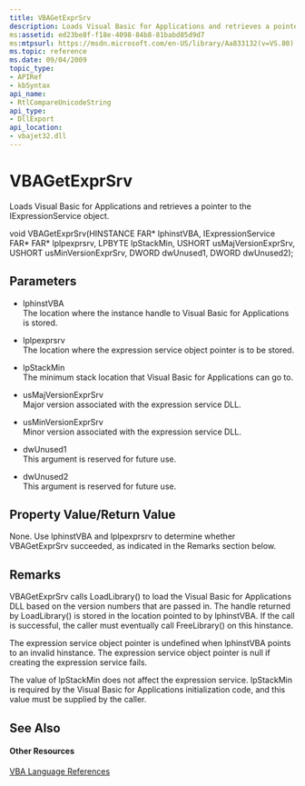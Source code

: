 ```yaml
---
title: VBAGetExprSrv
description: Loads Visual Basic for Applications and retrieves a pointer to the IExpressionService object.
ms:assetid: ed23be8f-f18e-4098-84b8-81babd85d9d7
ms:mtpsurl: https://msdn.microsoft.com/en-US/library/Aa833132(v=VS.80)
ms.topic: reference
ms.date: 09/04/2009
topic_type: 
- APIRef
- kbSyntax
api_name: 
- RtlCompareUnicodeString
api_type: 
- DllExport
api_location: 
- vbajet32.dll
---
```



# VBAGetExprSrv

Loads Visual Basic for Applications and retrieves a pointer to the IExpressionService object.

void VBAGetExprSrv(HINSTANCE FAR* lphinstVBA,
                    IExpressionService FAR* FAR* lplpexprsrv,
                    LPBYTE lpStackMin,
                    USHORT usMajVersionExprSrv,
                    USHORT usMinVersionExprSrv,
                    DWORD dwUnused1,
                    DWORD dwUnused2);

## Parameters

- lphinstVBA  
The location where the instance handle to Visual Basic for Applications is stored.

- lplpexprsrv  
The location where the expression service object pointer is to be stored.

- lpStackMin  
The minimum stack location that Visual Basic for Applications can go to.

- usMajVersionExprSrv  
Major version associated with the expression service DLL.

- usMinVersionExprSrv  
Minor version associated with the expression service DLL.

- dwUnused1  
This argument is reserved for future use.

- dwUnused2  
This argument is reserved for future use.

## Property Value/Return Value

None. Use lphinstVBA and lplpexprsrv to determine whether VBAGetExprSrv succeeded, as indicated in the Remarks section below.

## Remarks

VBAGetExprSrv calls LoadLibrary() to load the Visual Basic for Applications DLL based on the version numbers that are passed in. The handle returned by LoadLibrary() is stored in the location pointed to by lphinstVBA. If the call is successful, the caller must eventually call FreeLibrary() on this hinstance.

The expression service object pointer is undefined when lphinstVBA points to an invalid hinstance. The expression service object pointer is null if creating the expression service fails.

The value of lpStackMin does not affect the expression service. lpStackMin is required by the Visual Basic for Applications initialization code, and this value must be supplied by the caller.

## See Also

#### Other Resources

[VBA Language References](https://go.microsoft.com/fwlink/?linkid=71507)
